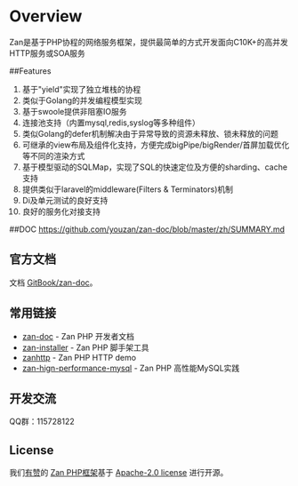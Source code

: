 # Overview
Zan是基于PHP协程的网络服务框架，提供最简单的方式开发面向C10K+的高并发HTTP服务或SOA服务

##Features
1. 基于"yield"实现了独立堆栈的协程
2. 类似于Golang的并发编程模型实现
3. 基于swoole提供非阻塞IO服务
4. 连接池支持（内置mysql,redis,syslog等多种组件）
5. 类似Golang的defer机制解决由于异常导致的资源未释放、锁未释放的问题
6. 可继承的view布局及组件化支持，方便完成bigPipe/bigRender/首屏加载优化等不同的渲染方式
7. 基于模型驱动的SQLMap，实现了SQL的快速定位及方便的sharding、cache支持
8. 提供类似于laravel的middleware(Filters & Terminators)机制
9. Di及单元测试的良好支持
10. 良好的服务化对接支持

##DOC
https://github.com/youzan/zan-doc/blob/master/zh/SUMMARY.md

## 官方文档
文档 [GitBook/zan-doc](https://agalwood.gitbooks.io/zan-doc/content/zh/)。


## 常用链接
- [zan-doc](https://github.com/youzan/zan-doc) - Zan PHP 开发者文档
- [zan-installer](https://github.com/youzan/zan-installer) - Zan PHP 脚手架工具
- [zanhttp](https://github.com/youzan/zanhttp) - Zan PHP HTTP demo
- [zan-hign-performance-mysql](https://github.com/youzan/zan_high_performance_mysql) - Zan PHP 高性能MySQL实践


## 开发交流
QQ群：115728122


## License

我们[有赞](https://youzan.com/)的 [Zan PHP框架](https://github.com/youzan/zan)基于 [Apache-2.0 license](https://opensource.org/licenses/Apache-2.0) 进行开源。

